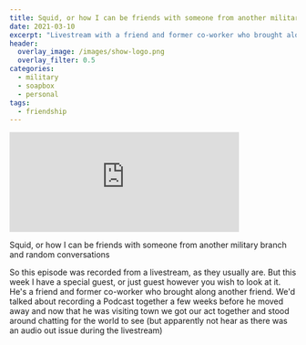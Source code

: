 ```yaml
---
title: Squid, or how I can be friends with someone from another military branch and random conversations
date: 2021-03-10
excerpt: "Livestream with a friend and former co-worker who brought along another friend"
header:
  overlay_image: /images/show-logo.png
  overlay_filter: 0.5
categories:
  - military
  - soapbox
  - personal
tags:
  - friendship
---
```


<iframe src="https://open.spotify.com/embed-podcast/episode/5RjzFsjSIi56VQP7Sehj6j" width="80%" height="175" frameborder="0" allowtransparency="true" allow="encrypted-media"></iframe>

Squid, or how I can be friends with someone from another military branch and random conversations

So this episode was recorded from a livestream, as they usually are. But this week I have a special guest, or just guest however you wish to look at it. He's a friend and former co-worker who brought along another friend.
We'd talked about recording a Podcast together a few weeks before he moved away and now that he was visiting town we got our act together and stood around chatting for the world to see (but apparently not hear as there was an audio out issue during the livestream)
